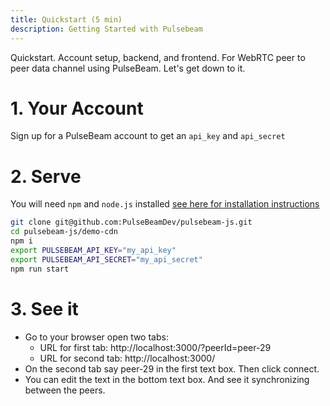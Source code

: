 ```yaml
---
title: Quickstart (5 min)
description: Getting Started with Pulsebeam
---
```


Quickstart. Account setup, backend, and frontend. For WebRTC peer to peer data channel using PulseBeam. Let's get down to it.

# 1. Your Account
Sign up for a PulseBeam account to get an `api_key` and `api_secret`

# 2. Serve

You will need `npm` and `node.js` installed [see here for installation instructions](https://docs.npmjs.com/downloading-and-installing-node-js-and-npm)

```bash
git clone git@github.com:PulseBeamDev/pulsebeam-js.git
cd pulsebeam-js/demo-cdn
npm i
export PULSEBEAM_API_KEY="my_api_key"
export PULSEBEAM_API_SECRET="my_api_secret"
npm run start
```

# 3. See it
* Go to your browser open two tabs:
    * URL for first tab: http://localhost:3000/?peerId=peer-29
    * URL for second tab: http://localhost:3000/
* On the second tab say peer-29 in the first text box. Then click connect.
* You can edit the text in the bottom text box. And see it synchronizing between the peers.